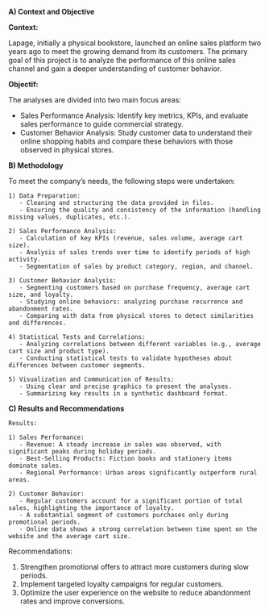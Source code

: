 **A) Context and Objective**

**Context:** 
  
Lapage, initially a physical bookstore, launched an online sales platform two years ago to meet the growing demand from its customers. The primary goal of this project is to analyze the performance of this online sales channel and gain a deeper understanding of customer behavior.
  
**Objectif:** 
  
The analyses are divided into two main focus areas:

  - Sales Performance Analysis:
    Identify key metrics, KPIs, and evaluate sales performance to guide commercial strategy.
  - Customer Behavior Analysis:
    Study customer data to understand their online shopping habits and compare these behaviors with those observed in physical stores.

**B) Methodology**

To meet the company’s needs, the following steps were undertaken:
  ```
  1) Data Preparation:
     - Cleaning and structuring the data provided in files.
     - Ensuring the quality and consistency of the information (handling missing values, duplicates, etc.).

  2) Sales Performance Analysis:   
     - Calculation of key KPIs (revenue, sales volume, average cart size).
     - Analysis of sales trends over time to identify periods of high activity.
     - Segmentation of sales by product category, region, and channel.

  3) Customer Behavior Analysis:
     - Segmenting customers based on purchase frequency, average cart size, and loyalty.
     - Studying online behaviors: analyzing purchase recurrence and abandonment rates.
     - Comparing with data from physical stores to detect similarities and differences.

  4) Statistical Tests and Correlations:
     - Analyzing correlations between different variables (e.g., average cart size and product type).
     - Conducting statistical tests to validate hypotheses about differences between customer segments.

  5) Visualization and Communication of Results:
     - Using clear and precise graphics to present the analyses.
     - Summarizing key results in a synthetic dashboard format.
  ```
**C) Results and Recommendations**  
  ```
  Results:

  1) Sales Performance:
     - Revenue: A steady increase in sales was observed, with significant peaks during holiday periods.
     - Best-Selling Products: Fiction books and stationery items dominate sales.
     - Regional Performance: Urban areas significantly outperform rural areas.

  2) Customer Behavior:
     - Regular customers account for a significant portion of total sales, highlighting the importance of loyalty.
     - A substantial segment of customers purchases only during promotional periods.
     - Online data shows a strong correlation between time spent on the website and the average cart size.
  ```
  Recommendations:

  1) Strengthen promotional offers to attract more customers during slow periods.
  2) Implement targeted loyalty campaigns for regular customers.
  3) Optimize the user experience on the website to reduce abandonment rates and improve conversions.
  ```
